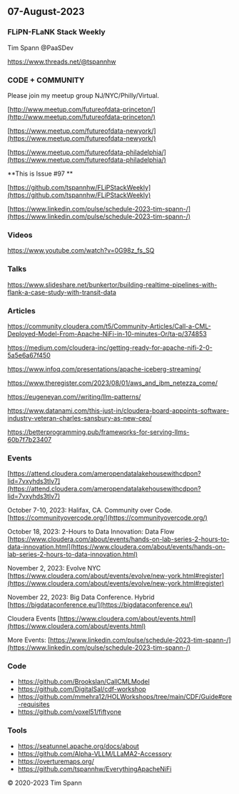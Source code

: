 ## 07-August-2023

### FLiPN-FLaNK Stack Weekly

Tim Spann @PaaSDev

https://www.threads.net/@tspannhw



### CODE + COMMUNITY

Please join my meetup group NJ/NYC/Philly/Virtual. 

[http://www.meetup.com/futureofdata-princeton/](http://www.meetup.com/futureofdata-princeton/)

[https://www.meetup.com/futureofdata-newyork/](https://www.meetup.com/futureofdata-newyork/)

[https://www.meetup.com/futureofdata-philadelphia/](https://www.meetup.com/futureofdata-philadelphia/)


**This is Issue #97 **

[https://github.com/tspannhw/FLiPStackWeekly](https://github.com/tspannhw/FLiPStackWeekly)

[https://www.linkedin.com/pulse/schedule-2023-tim-spann-/](https://www.linkedin.com/pulse/schedule-2023-tim-spann-/)



### Videos

https://www.youtube.com/watch?v=0G98z_fs_SQ

### Talks

https://www.slideshare.net/bunkertor/building-realtime-pipelines-with-flank-a-case-study-with-transit-data

### Articles

https://community.cloudera.com/t5/Community-Articles/Call-a-CML-Deployed-Model-From-Apache-NiFi-in-10-minutes-Or/ta-p/374853

https://medium.com/cloudera-inc/getting-ready-for-apache-nifi-2-0-5a5e6a67f450

https://www.infoq.com/presentations/apache-iceberg-streaming/

https://www.theregister.com/2023/08/01/aws_and_ibm_netezza_come/

https://eugeneyan.com//writing/llm-patterns/

https://www.datanami.com/this-just-in/cloudera-board-appoints-software-industry-veteran-charles-sansbury-as-new-ceo/

https://betterprogramming.pub/frameworks-for-serving-llms-60b7f7b23407



### Events

[https://attend.cloudera.com/ameropendatalakehousewithcdpon?lid=7vxyhds3tlv7](https://attend.cloudera.com/ameropendatalakehousewithcdpon?lid=7vxyhds3tlv7)

October 7-10, 2023:  Halifax, CA.   Community over Code.
[https://communityovercode.org/](https://communityovercode.org/)

October 18, 2023:  2-Hours to Data Innovation:   Data Flow
[https://www.cloudera.com/about/events/hands-on-lab-series-2-hours-to-data-innovation.html](https://www.cloudera.com/about/events/hands-on-lab-series-2-hours-to-data-innovation.html)

November 2, 2023:  Evolve NYC
[https://www.cloudera.com/about/events/evolve/new-york.html#register](https://www.cloudera.com/about/events/evolve/new-york.html#register)

November 22, 2023: Big Data Conference.   Hybrid  
[https://bigdataconference.eu/](https://bigdataconference.eu/)

Cloudera Events
[https://www.cloudera.com/about/events.html](https://www.cloudera.com/about/events.html)

More Events:
[https://www.linkedin.com/pulse/schedule-2023-tim-spann-/](https://www.linkedin.com/pulse/schedule-2023-tim-spann-/)


### Code

* https://github.com/BrooksIan/CallCMLModel
* https://github.com/DigitalSal/cdf-workshop
* https://github.com/mmehra12/HOLWorkshops/tree/main/CDF/Guide#pre-requisites
* https://github.com/voxel51/fiftyone

  
### Tools

* https://seatunnel.apache.org/docs/about
* https://github.com/Alpha-VLLM/LLaMA2-Accessory
* https://overturemaps.org/
* https://github.com/tspannhw/EverythingApacheNiFi


&copy; 2020-2023 Tim Spann
